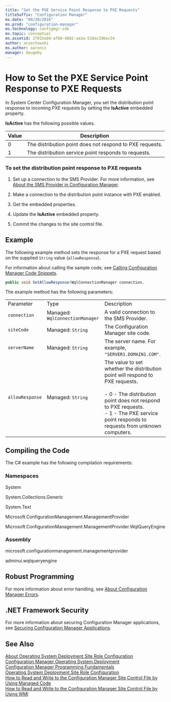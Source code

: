 ```yaml
---
title: "Set the PXE Service Point Response to PXE Requests"
titleSuffix: "Configuration Manager"
ms.date: "09/20/2016"
ms.prod: "configuration-manager"
ms.technology: configmgr-sdk
ms.topic: conceptual
ms.assetid: 27015eb9-af08-4882-aa3a-53dac2d6ec24
author: aczechowski
ms.author: aaroncz
manager: dougeby
---
```

# How to Set the PXE Service Point Response to PXE Requests
In System Center Configuration Manager, you set the distribution point response to incoming PXE requests by setting the **IsActive** embedded property.  

 **IsActive** has the following possible values.  

|Value|Description|  
|-----------|-----------------|  
|0|The distribution point does not respond to PXE requests.|  
|1|The distribution service point responds to requests.|  

### To set the distribution point response to PXE requests  

1.  Set up a connection to the SMS Provider. For more information, see [About the SMS Provider in Configuration Manager](../../develop/core/understand/about-the-sms-provider-in-configuration-manager.md).  

2.  Make a connection to the distribution point instance with PXE enabled.  

3.  Get the embedded properties.  

4.  Update the **IsActive** embedded property.  

5.  Commit the changes to the site control file.  

## Example  
 The following example method sets the response for a PXE request based on the supplied `String` value (`allowResponse`).  

 For information about calling the sample code, see [Calling Configuration Manager Code Snippets](../../develop/core/understand/calling-code-snippets.md).  

```c#  
public void SetAllowResponse(WqlConnectionManager connection,                                  string siteCode,                                  string serverName,                                  string allowResponse){    try    {        //Connect to distribution point instance.                        IResultObject siteRole = connection.GetInstance("SMS_SCI_SysResUse.FileType=2,ItemName=\"[\\\"Display=\\\\\\\\" + serverName + "\\\\\\\"]MSWNET:[\\\"SMS_SITE=" + siteCode + "\\\"]\\\\\\\\" + serverName + "\\\\,SMS Distribution Point\",ItemType=\"System Resource Usage\",SiteCode=" + "\"" + siteCode + "\"");        // Create temporary copy of the embedded properties.        Dictionary<string, IResultObject> embeddedProperties = siteRole.EmbeddedProperties;        // Enumerate through the embedded properties and makes changes as needed.        foreach (KeyValuePair<string, IResultObject> kvp in siteRole.EmbeddedProperties)        {            // Setting: IsActive            if (kvp.Value.PropertyList["PropertyName"] == "IsActive")            {                // Get current property value.                Console.WriteLine();                Console.WriteLine("Property: {0}", kvp.Value.PropertyList["PropertyName"]);                Console.WriteLine("Current value: {0}", kvp.Value.PropertyList["Value"]);                // Change value.                embeddedProperties["IsActive"]["Value"].StringValue = allowResponse;                Console.WriteLine("Setting the {0} value to {1}.", kvp.Value.PropertyList["PropertyName"], allowResponse);            }        }        // Store the settings that have changed.        siteRole.EmbeddedProperties = embeddedProperties;        // Save the settings.         siteRole.Put();    }    catch (SmsException ex)    {        Console.WriteLine();        Console.WriteLine("Failed. Error: " + ex.InnerException.Message);    }}  
```  

 The example method has the following parameters:  

||||  
|-|-|-|  
|Parameter|Type|Description|  
|`connection`|Managed: `WqlConnectionManager`|A valid connection to the SMS Provider.|  
|`siteCode`|Managed: `String`|The Configuration Manager site code.|  
|`serverName`|Managed: `String`|The server name. For example, `"SERVER1.DOMAIN1.COM"`.|  
|`allowResponse`|Managed: `String`|The value to set whether the distribution point will respond to PXE requests.<br /><br /> -   0 - The distribution point does not respond to PXE requests.<br />-   1 - The PXE service point responds to requests from unknown computers.|  

## Compiling the Code  
 The C# example has the following compilation requirements:  

### Namespaces  
 System  

 System.Collections.Generic  

 System.Text  

 Microsoft.ConfigurationManagement.ManagementProvider  

 Microsoft.ConfigurationManagement.ManagementProvider.WqlQueryEngine  

### Assembly  
 microsoft.configurationmanagement.managementprovider  

 adminui.wqlqueryengine  

## Robust Programming  
 For more information about error handling, see [About Configuration Manager Errors](../../develop/core/understand/about-configuration-manager-errors.md).  

## .NET Framework Security  
 For more information about securing Configuration Manager applications, see [Securing Configuration Manager Applications](../../develop/core/understand/securing-configuration-manager-applications.md).  

## See Also  
 [About Operating System Deployment Site Role Configuration](../../develop/osd/about-operating-system-deployment-site-role-configuration.md)   
 [Configuration Manager Operating System Deployment](../../develop/osd/operating-system-deployment.md)   
 [Configuration Manager Programming Fundamentals](../../develop/core/understand/configuration-manager-programming-fundamentals.md)   
 [Operating System Deployment Site Role Configuration](../../develop/osd/operating-system-deployment-site-role-configuration.md)   
 [How to Read and Write to the Configuration Manager Site Control File by Using Managed Code](../../develop/core/understand/how-to-read-and-write-to-the-site-control-file-by-using-managed-code.md)   
 [How to Read and Write to the Configuration Manager Site Control File by Using WMI](../../develop/core/understand/how-to-read-and-write-to-the-site-control-file-by-using-wmi.md)

